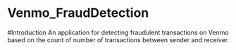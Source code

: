 # Venmo_FraudDetection
#Introduction
An application for detecting fraudulent transactions on Venmo based on the count of number of transactions between sender and receiver.
